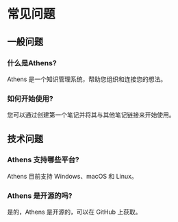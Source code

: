 # 常见问题

## 一般问题

### 什么是Athens?
Athens 是一个知识管理系统，帮助您组织和连接您的想法。

### 如何开始使用?
您可以通过创建第一个笔记并将其与其他笔记链接来开始使用。

## 技术问题

### Athens 支持哪些平台?
Athens 目前支持 Windows、macOS 和 Linux。

### Athens 是开源的吗?
是的，Athens 是开源的，可以在 GitHub 上获取。